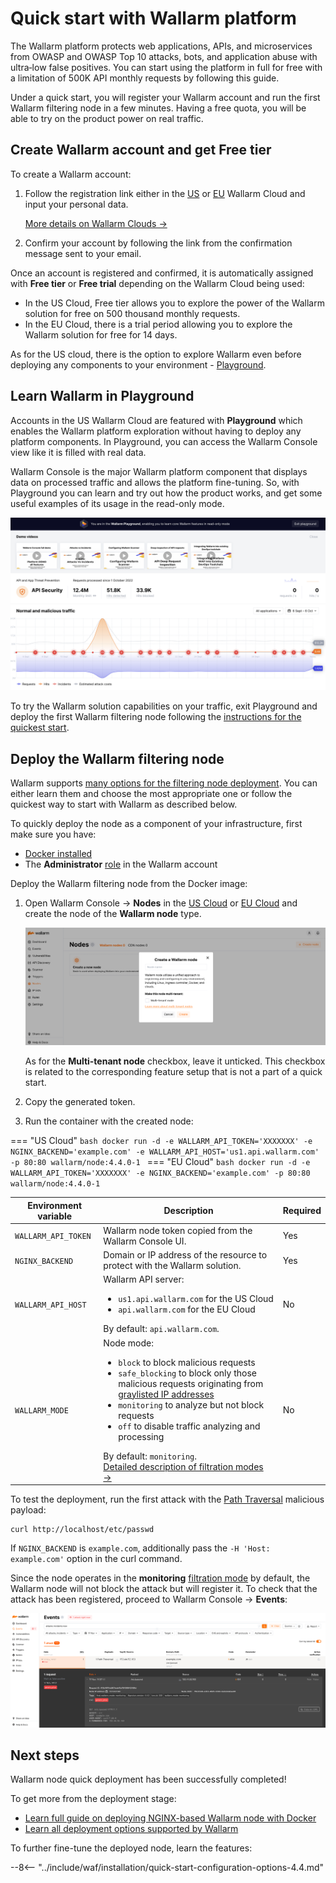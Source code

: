[operation-mode-rule-docs]:         user-guides/rules/wallarm-mode-rule.md
[filtration-modes-docs]:            admin-en/configure-wallarm-mode.md
[graylist-docs]:                    user-guides/ip-lists/graylist.md
[wallarm-cloud-docs]:               about-wallarm/overview.md#cloud
[user-roles-docs]:                  user-guides/settings/users.md
[rules-docs]:                       user-guides/rules/intro.md
[ip-lists-docs]:                    user-guides/ip-lists/overview.md
[integration-docs]:                 user-guides/settings/integrations/integrations-intro.md
[trigger-docs]:                     user-guides/triggers/triggers.md
[application-docs]:                 user-guides/settings/applications.md
[events-docs]:                      user-guides/events/check-attack.md
[sqli-attack-desc]:                 attacks-vulns-list.md#sql-injection
[xss-attack-desc]:                  attacks-vulns-list.md#crosssite-scripting-xss

# Quick start with Wallarm platform

The Wallarm platform protects web applications, APIs, and microservices from OWASP and OWASP Top 10 attacks, bots, and application abuse with ultra‑low false positives. You can start using the platform in full for free with a limitation of 500K API monthly requests by following this guide.

Under a quick start, you will register your Wallarm account and run the first Wallarm filtering node in a few minutes. Having a free quota, you will be able to try on the product power on real traffic.

## Create Wallarm account and get Free tier

To create a Wallarm account:

1. Follow the registration link either in the [US](https://us1.my.wallarm.com/signup) or [EU](https://my.wallarm.com/signup) Wallarm Cloud and input your personal data.

    [More details on Wallarm Clouds →](about-wallarm/overview.md#cloud)
1. Confirm your account by following the link from the confirmation message sent to your email.

Once an account is registered and confirmed, it is automatically assigned with **Free tier** or **Free trial** depending on the Wallarm Cloud being used:

* In the US Cloud, Free tier allows you to explore the power of the Wallarm solution for free on 500 thousand monthly requests.
* In the EU Cloud, there is a trial period allowing you to explore the Wallarm solution for free for 14 days.

As for the US cloud, there is the option to explore Wallarm even before deploying any components to your environment - [Playground](#deploy-the-wallarm-filtering-node).

## Learn Wallarm in Playground

Accounts in the US Wallarm Cloud are featured with **Playground** which enables the Wallarm platform exploration without having to deploy any platform components. In Playground, you can access the Wallarm Console view like it is filled with real data.

Wallarm Console is the major Wallarm platform component that displays data on processed traffic and allows the platform fine-tuning. So, with Playground you can learn and try out how the product works, and get some useful examples of its usage in the read-only mode.

![!UI to create account](images/playground.png)

To try the Wallarm solution capabilities on your traffic, exit Playground and deploy the first Wallarm filtering node following the [instructions for the quickest start](#deploy-the-wallarm-filtering-node).

## Deploy the Wallarm filtering node

Wallarm supports [many options for the filtering node deployment](admin-en/supported-platforms.md). You can either learn them and choose the most appropriate one or follow the quickest way to start with Wallarm as described below.

To quickly deploy the node as a component of your infrastructure, first make sure you have:

* [Docker installed](https://docs.docker.com/engine/install/)
* The **Administrator** [role][user-roles-docs] in the Wallarm account

Deploy the Wallarm filtering node from the Docker image:

1. Open Wallarm Console → **Nodes** in the [US Cloud](https://us1.my.wallarm.com/nodes) or [EU Cloud](https://my.wallarm.com/nodes) and create the node of the **Wallarm node** type.

    ![!Wallarm node creation](images/create-wallarm-node-empty-list.png)

    As for the **Multi-tenant node** checkbox, leave it unticked. This checkbox is related to the corresponding feature setup that is not a part of a quick start.
1. Copy the generated token.
1. Run the container with the created node:

=== "US Cloud"
    ```bash
    docker run -d -e WALLARM_API_TOKEN='XXXXXXX' -e NGINX_BACKEND='example.com' -e WALLARM_API_HOST='us1.api.wallarm.com' -p 80:80 wallarm/node:4.4.0-1
    ```
=== "EU Cloud"
    ```bash
    docker run -d -e WALLARM_API_TOKEN='XXXXXXX' -e NGINX_BACKEND='example.com' -p 80:80 wallarm/node:4.4.0-1
    ```

Environment variable | Description| Required
--- | ---- | ----
`WALLARM_API_TOKEN` | Wallarm node token copied from the Wallarm Console UI. | Yes
`NGINX_BACKEND` | Domain or IP address of the resource to protect with the Wallarm solution. | Yes
`WALLARM_API_HOST` | Wallarm API server:<ul><li>`us1.api.wallarm.com` for the US Cloud</li><li>`api.wallarm.com` for the EU Cloud</li></ul>By default: `api.wallarm.com`. | No
`WALLARM_MODE` | Node mode:<ul><li>`block` to block malicious requests</li><li>`safe_blocking` to block only those malicious requests originating from [graylisted IP addresses][graylist-docs]</li><li>`monitoring` to analyze but not block requests</li><li>`off` to disable traffic analyzing and processing</li></ul>By default: `monitoring`.<br>[Detailed description of filtration modes →][filtration-modes-docs] | No

To test the deployment, run the first attack with the [Path Traversal](attacks-vulns-list.md#path-traversal) malicious payload:

```
curl http://localhost/etc/passwd
```

If `NGINX_BACKEND` is `example.com`, additionally pass the `-H 'Host: example.com'` option in the curl command.

Since the node operates in the **monitoring** [filtration mode](admin-en/configure-wallarm-mode.md#available-filtration-modes) by default, the Wallarm node will not block the attack but will register it. To check that the attack has been registered, proceed to Wallarm Console → **Events**:

![!Attacks in the interface](images/admin-guides/test-attacks-quickstart.png)

## Next steps

Wallarm node quick deployment has been successfully completed!

To get more from the deployment stage:

* [Learn full guide on deploying NGINX-based Wallarm node with Docker](admin-en/installation-docker-en.md)
* [Learn all deployment options supported by Wallarm](admin-en/supported-platforms.md)

To further fine-tune the deployed node, learn the features:

--8<-- "../include/waf/installation/quick-start-configuration-options-4.4.md"
